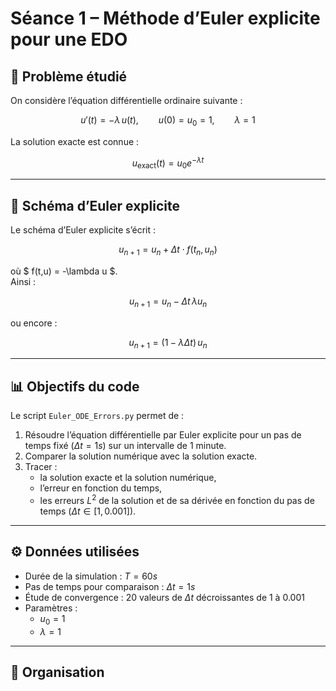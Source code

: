 # Séance 1 – Méthode d’Euler explicite pour une EDO

## 📘 Problème étudié
On considère l’équation différentielle ordinaire suivante :

$$
u'(t) = -\lambda\,u(t),\qquad u(0)=u_0=1,\qquad \lambda=1
$$

La solution exacte est connue :

$$
u_{\text{exact}}(t) = u_0 e^{-\lambda t}
$$

---

## 🔹 Schéma d’Euler explicite
Le schéma d’Euler explicite s’écrit :

$$
u_{n+1} = u_n + \Delta t \cdot f(t_n, u_n)
$$

où $ f(t,u) = -\lambda u $.  
Ainsi :

$$
u_{n+1} = u_n - \Delta t \, \lambda u_n
$$

ou encore :

$$
u_{n+1} = (1 - \lambda \Delta t)\, u_n
$$

---

## 📊 Objectifs du code
Le script `Euler_ODE_Errors.py` permet de :

1. Résoudre l’équation différentielle par Euler explicite pour un pas de temps fixé ($\Delta t = 1s$) sur un intervalle de 1 minute.  
2. Comparer la solution numérique avec la solution exacte.  
3. Tracer :
   - la solution exacte et la solution numérique,  
   - l’erreur en fonction du temps,  
   - les erreurs $L^2$ de la solution et de sa dérivée en fonction du pas de temps ($\Delta t \in [1, 0.001]$).

---

## ⚙️ Données utilisées
- Durée de la simulation : $T = 60s$  
- Pas de temps pour comparaison : $\Delta t = 1s$  
- Étude de convergence : 20 valeurs de $\Delta t$ décroissantes de 1 à 0.001  
- Paramètres :
  - $u_0 = 1$  
  - $\lambda = 1$

---

## 📂 Organisation
